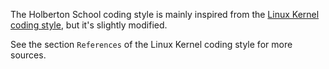 The Holberton School coding style is mainly inspired from the [Linux Kernel coding style](https://git.kernel.org/pub/scm/linux/kernel/git/torvalds/linux.git/plain/Documentation/process/coding-style.rst), but it's slightly modified.
  
See the section `References` of the Linux Kernel coding style for more sources.